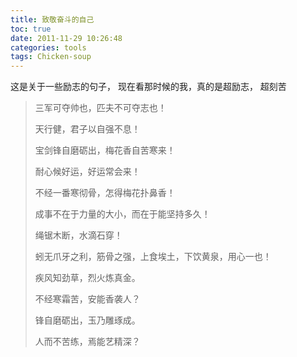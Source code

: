 ```yaml
---
title: 致敬奋斗的自己
toc: true
date: 2011-11-29 10:26:48
categories: tools
tags: Chicken-soup
---
```


这是关于一些励志的句子， 现在看那时候的我，真的是超励志， 超刻苦

<!-- more -->

> 三军可夺帅也，匹夫不可夺志也！
>  
> 天行健，君子以自强不息！ 
> 
> 宝剑锋自磨砺出，梅花香自苦寒来！
> 
> 耐心候好运，好运常会来！ 
> 
> 不经一番寒彻骨，怎得梅花扑鼻香！ 
> 
> 成事不在于力量的大小，而在于能坚持多久！ 
> 
> 绳锯木断，水滴石穿！ 
> 
> 蚓无爪牙之利，筋骨之强，上食埃土，下饮黄泉，用心一也！ 
> 
> 疾风知劲草，烈火炼真金。
> 
> 不经寒霜苦，安能香袭人？
> 
> 锋自磨砺出，玉乃雕琢成。
> 
> 人而不苦练，焉能艺精深？


